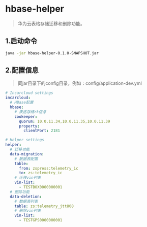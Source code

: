 # hbase-helper

> 华为云表格存储迁移和删除功能。

## 1.启动命令

```bash
java -jar hbase-helper-0.1.0-SNAPSHOT.jar
```

## 2.配置信息

> 同jar目录下的config目录，例如：config/application-dev.yml

```yaml
# Incarcloud settings
incarcloud:
  # HBase配置
  hbase:
    # 表格存储zk信息
    zookeeper:
      quorum: 10.0.11.34,10.0.11.35,10.0.11.39
      property:
        clientPort: 2181

# Helper settings
helper:
  # 迁移功能
  data-migration:
    # 数据表配置
    table:
      from: zspress:telemetry_ic
      to: zs:telemetry_ic
    # 迁移vin列表
    vin-list:
      - TESTBOX0000000001
  # 删除功能
  data-deletion:
    # 数据表列表
    table: zs:telemetry_jtt808
    # 删除vin列表
    vin-list:
      - TESTGPS0000000001
```

